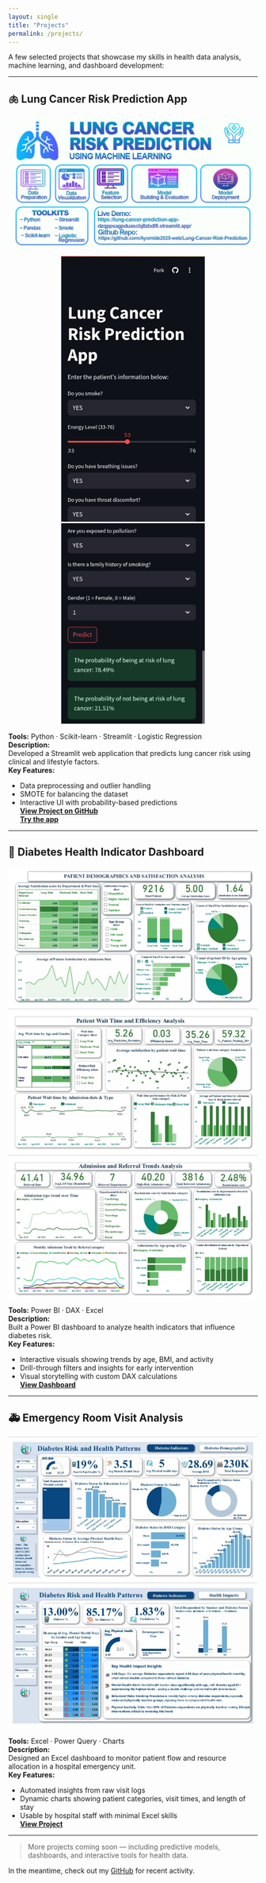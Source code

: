 ```yaml
---
layout: single
title: "Projects"
permalink: /projects/
---
```


A few selected projects that showcase my skills in health data analysis, machine learning, and dashboard development:

---

## 🫁 Lung Cancer Risk Prediction App

<p align="center">
  <img src="/assets/lung.jpg" width="600">
</p>

<p align="center">
  <img src="/assets/lungg.jpg" width="290">
  <img src="/assets/lunggg.jpg" width="290">
</p>

**Tools:** Python · Scikit-learn · Streamlit · Logistic Regression  
**Description:**  
Developed a Streamlit web application that predicts lung cancer risk using clinical and lifestyle factors.  
**Key Features:**  
- Data preprocessing and outlier handling  
- SMOTE for balancing the dataset  
- Interactive UI with probability-based predictions  
**[View Project on GitHub](https://github.com/Ayomide2025-web/Lung-Cancer-Risk-Prediction/)**  
**[Try the app](https://lung-cancer-prediction-app-dzqppsagpduascbj8zbdf8.streamlit.app/)**

---

## 💉 Diabetes Health Indicator Dashboard

<p align="center">
  <img src="/assets/patients.jpg" width="600">
</p>

**Tools:** Power BI · DAX · Excel  
**Description:**  
Built a Power BI dashboard to analyze health indicators that influence diabetes risk.  
**Key Features:**  
- Interactive visuals showing trends by age, BMI, and activity  
- Drill-through filters and insights for early intervention  
- Visual storytelling with custom DAX calculations  
**[View Dashboard](https://github.com/Ayomide2025-web/Diabetes-health-dashboard/)**

---

## 🚑 Emergency Room Visit Analysis

<p align="center">
  <img src="/assets/diabetes.jpg" width="600">
</p>

**Tools:** Excel · Power Query · Charts  
**Description:**  
Designed an Excel dashboard to monitor patient flow and resource allocation in a hospital emergency unit.  
**Key Features:**  
- Automated insights from raw visit logs  
- Dynamic charts showing patient categories, visit times, and length of stay  
- Usable by hospital staff with minimal Excel skills  
**[View Project](https://github.com/Ayomide2025-web/Hospital-Emergency-Room-ER-Analysis/)**

---

> More projects coming soon — including predictive models, dashboards, and interactive tools for health data.

In the meantime, check out my [GitHub](https://github.com/Ayomide2025-web) for recent activity.
